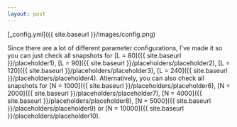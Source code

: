 ```yaml
---
layout: post
---
```

[_config.yml]({{ site.baseurl }}/images/config.png)


Since there are a lot of different parameter configurations, I've made it so you can just check all snapshots for [L = 80]({{ site.baseurl }}/placeholder1), [L = 90]({{ site.baseurl }}/placeholders/placeholder2), [L = 120]({{ site.baseurl }}/placeholders/placeholder3), [L = 240]({{ site.baseurl }}/placeholders/placeholder4). Alternatively, you can also check all snapshots for [N = 1000]({{ site.baseurl }}/placeholders/placeholder6),  [N = 2000]({{ site.baseurl }}/placeholders/placeholder7),  [N = 4000]({{ site.baseurl }}/placeholders/placeholder8),  [N = 5000]({{ site.baseurl }}/placeholders/placeholder9) or  [N = 10000]({{ site.baseurl }}/placeholders/placeholder10). 
